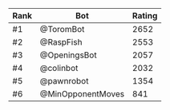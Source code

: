 Rank|Bot|Rating
---|---|---
#1|@ToromBot|2652
#2|@RaspFish|2553
#3|@OpeningsBot|2057
#4|@colinbot|2032
#5|@pawnrobot|1354
#6|@MinOpponentMoves|841
